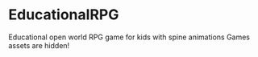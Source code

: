 # EducationalRPG
Educational open world RPG game for kids with spine animations
Games assets are hidden!
